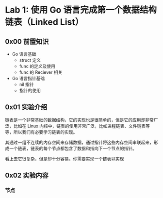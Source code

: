 # Lab 1: 使用 Go 语言完成第一个数据结构链表（Linked List）

## 0x00 前置知识

- Go 语言基础
  - struct 定义
  - func 的定义及使用
  - func 的 Reciever 相关
- Go 语言指针基础
  - nil 指针
  - 指针的使用

## 0x01 实验介绍

链表是一个非常基础的数据结构，它的实现也是很简单的，但是它的应用却非常广泛，比如在 Linux 内核中，链表的使用非常广泛，比如进程链表、文件链表等等，所以我们有必要学习链表的实现。

其通过一组不连续的内存空间来存储数据，通过指针将这些内存空间串联起来，形成一个链表，链表的每个节点都包含了数据和指向下一个节点的指针。

看上去它很复杂，但是却十分容易。你需要实现一个链表以实现

## 0x02 实验内容

### 节点